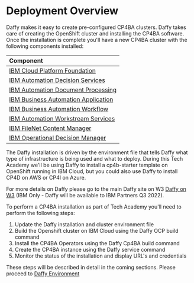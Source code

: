 # Deployment Overview

Daffy makes it easy to create pre-configured CP4BA clusters. Daffy takes care of creating the OpenShift cluster and installing the CP4BA software. Once the installation is complete you'll have a new CP4BA cluster with the following components installed:

| Component                                                      |
| :------------------------------------------------------------- |
| [IBM Cloud Platform Foundation](https://www.ibm.com/docs/en/cloud-paks/cp-biz-automation/21.0.3?topic=software-cloud-platform-foundation) |
| [IBM Automation Decision Services](https://www.ibm.com/docs/en/cloud-paks/cp-biz-automation/21.0.3?topic=software-automation-decision-services) |
| [IBM Automation Document Processing](https://www.ibm.com/docs/en/cloud-paks/cp-biz-automation/21.0.3?topic=software-automation-document-processing) |
| [IBM Business Automation Application](https://www.ibm.com/docs/en/cloud-paks/cp-biz-automation/21.0.3?topic=software-business-automation-application) |
| [IBM Business Automation Workflow](https://www.ibm.com/docs/en/cloud-paks/cp-biz-automation/21.0.3?topic=software-business-automation-workflow) |
| [IBM Automation Workstream Services](https://www.ibm.com/docs/en/cloud-paks/cp-biz-automation/21.0.3?topic=software-automation-workstream-services) |
| [IBM FileNet Content Manager](https://www.ibm.com/docs/en/cloud-paks/cp-biz-automation/21.0.3?topic=software-filenet-content-manager) |
| [IBM Operational Decision Manager](https://www.ibm.com/docs/en/cloud-paks/cp-biz-automation/21.0.3?topic=software-operational-decision-manager) |

The Daffy installation is driven by the environment file that tells Daffy what type of infrastructure is being used and
what to deploy. During this Tech Academy we'll be using Daffy to install a cp4b-starter template on OpenShift running
in IBM Cloud, but you could also use Daffy to install CP4D on AWS or CP4I on Azure.

For more details on Daffy please go to the main Daffy site on W3
[Daffy on W3](https://w3.ibm.com/w3publisher/daffy) (IBM Only - Daffy will be available to IBM Partners Q3 2022).

To perform a CP4BA installation as part of Tech Academy you'll need to perform the following steps:

1. Update the Daffy installation and cluster environment file
2. Build the Openshift cluster on IBM Cloud using the Daffy OCP build command
3. Install the CP4BA Operators using the Daffy Cp4BA build command
4. Create the CP4BA instance using the Daffy service command
5. Monitor the status of the installation and display URL's and credentials

These steps will be described in detail in the coming sections. Please proceed to [Daffy Environment](daffy-cp4ba.md)
